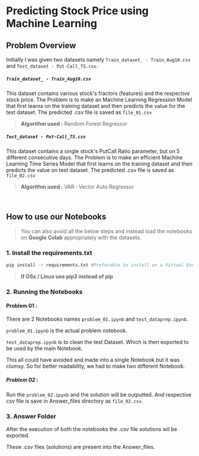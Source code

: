 # Predicting Stock Price using Machine Learning

## Problem Overview
Initially I was given two datasets namely `Train_dataset_ - Train_Aug10.csv` and `Test_dataset - Put-Call_TS.csv`.
##### `Train_dataset_ - Train_Aug10.csv`
This dataset contains various stock's fractors (features) and the respective stock price. The Problem is to make an Machine Learning Regression Model that first learns on the training dataset and then predicts the value for the test dataset. The predicted .csv file is saved as `file_01.csv`

> **Algorithm used :** Random Forest Regressor
##### `Test_dataset - Put-Call_TS.csv`
This dataset contains a single stock's PutCall Ratio parameter, but on 5 different consecutive days. The Problem is to make an efficient Machine Learning Time Series Model that first learns on the training dataset and then predicts the value on test dataset. The predicted .csv file is saved as `file_02.csv`

> **Algorithm used :** VAR : Vector Auto Regressor

<br>
  
## How to use our Notebooks

> You can also avoid all the below steps and instead load the notebooks on **Google Colab** appropriately with the datasets.

### 1. Install the requirements.txt

```bash
pip install -r requirements.txt #Preferable to install on a Virtual Environment 
```

> **If OSx / Linux use pip3 instead of pip**

### 2. Running the Notebooks

#### Problem 01 :

There are 2 Notebooks names  `problem_01.ipynb`   and  `test_dataprep.ipynb`.

`problem_01.ipynb` is the actual problem notebook.

`test_dataprep.ipynb` is to clean the test Dataset. Which is then exported to be used by the main Notebook.

This all could have avoided and made into a single Notebook but it was clumsy. So for better readability, we had to make two different Notebook.

##### Problem 02 :

Run the `problem_02.ipynb` and the solution will be outputted. And respective csv file is save in Answer_files directory as `file_02.csv`.

### 3. Answer Folder

After the execution of both the notebooks the .csv file solutions wil be exported.

These .csv files (solutions) are present into the Answer_files.
